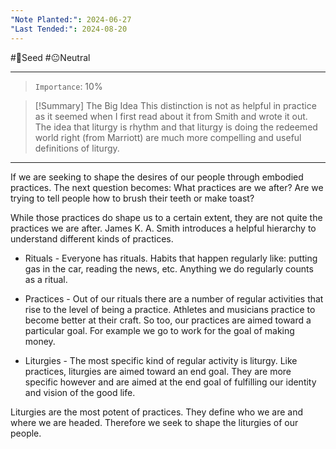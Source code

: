```yaml
---
"Note Planted:": 2024-06-27
"Last Tended:": 2024-08-20
---
```

#🌱Seed  #😐Neutral 
****
> `Importance`: 10%
 
>[!Summary] The Big Idea
>This distinction is not as helpful in practice as it seemed when I first read about it from Smith and wrote it out. The idea that liturgy is rhythm and that liturgy is doing the redeemed world right (from Marriott) are much more compelling and useful definitions of liturgy.

****

If we are seeking to shape the desires of our people through embodied practices. The next question becomes: What practices are we after? Are we trying to tell people how to brush their teeth or make toast? 

While those practices do shape us to a certain extent, they are not quite the practices we are after. James K. A. Smith introduces a helpful hierarchy to understand different kinds of practices. 

- Rituals - Everyone has rituals. Habits that happen regularly like: putting gas in the car, reading the news, etc. Anything we do regularly counts as a ritual.  

- Practices - Out of our rituals there are a number of regular activities that rise to the level of being a practice. Athletes and musicians practice to become better at their craft. So too, our practices are aimed toward a particular goal. For example we go to work for the goal of making money. 

- Liturgies - The most specific kind of regular activity is liturgy. Like practices, liturgies are aimed toward an end goal. They are more specific however and are aimed at the end goal of fulfilling our identity and vision of the good life. 

Liturgies are the most potent of practices. They define who we are and where we are headed. Therefore we seek to shape the liturgies of our people.